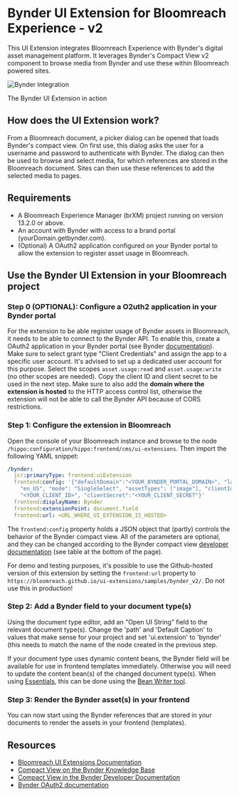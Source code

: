 # Bynder UI Extension for Bloomreach Experience - v2

This UI Extension integrates Bloomreach Experience with Bynder's digital asset management platform. It leverages Bynder's Compact View v2 component to browse media from Bynder and use these within Bloomreach powered sites.

![Bynder Integration](Bynder_v2.gif)

The Bynder UI Extension in action

## How does the UI Extension work?

From a Bloomreach document, a picker dialog can be opened that loads Bynder's compact view. On first use, this dialog asks the user for a username and password to authenticate with Bynder. The dialog can then be used to browse and select media, for which references are stored in the Bloomreach document. Sites can then use these references to add the selected media to pages.

## Requirements

- A Bloomreach Experience Manager (brXM) project running on version 13.2.0 or above.
- An account with Bynder with access to a brand portal (yourDomain.getbynder.com).
- (Optional) A OAuth2 application configured on your Bynder portal to allow the extension to register asset usage in Bloomreach.

## Use the Bynder UI Extension in your Bloomreach project

### Step 0 (OPTIONAL): Configure a O2uth2 application in your Bynder portal

For the extension to be able register usage of Bynder assets in Bloomreach, it needs to be able to connect to the Bynder API. To enable this, create a OAuth2 application in your Bynder portal (see Bynder [documentation](https://developer-docs.bynder.com/authentication-oauth2-oauth-apps)). Make sure to select grant type "Client Credentials" and assign the app to a specific user account. It's advised to set up a dedicated user account for this purpose. Select the scopes `asset.usage:read` and `asset.usage:write` (no other scopes are needed). Copy the client ID and client secret to be used in the next step. Make sure to also add the **domain where the extension is hosted** to the HTTP access control list, otherwise the extension will not be able to call the Bynder API because of CORS restrictions.

### Step 1: Configure the extension in Bloomreach

Open the console of your Bloomreach instance and browse to the node `/hippo:configuration/hippo:frontend/cms/ui-extensions`. Then import the following YAML snippet:

```yaml
/bynder:
  jcr:primaryType: frontend:uiExtension
  frontend:config: '{"defaultDomain":"<YOUR_BYNDER_PORTAL_DOMAIN>", "language":
    "en_US", "mode": "SingleSelect", "assetTypes": ["image"], "clientId":
    "<YOUR_CLIENT_ID>", "clientSecret":"<YOUR_CLIENT_SECRET"}'
  frontend:displayName: Bynder
  frontend:extensionPoint: document.field
  frontend:url: <URL_WHERE_UI_EXTENSION_IS_HOSTED>
```

The `frontend:config` property holds a JSON object that (partly) controls the behavior of the Bynder compact view. All of the parameters are optional, and they can be changed according to the Bynder compact view [developer documentation](https://developer-docs.bynder.com/ui-components) (see table at the bottom of the page).

For demo and testing purposes, it's possible to use the Github-hosted version of this extension by setting the `frontend:url` property to `https://bloomreach.github.io/ui-extensions/samples/bynder_v2/`. Do not use this in production!

### Step 2: Add a Bynder field to your document type(s)

Using the document type editor, add an "Open UI String" field to the relevant document type(s). Change the 'path' and 'Default Caption' to values that make sense for your project and set 'ui.extension' to 'bynder' (this needs to match the name of the node created in the previous step.

If your document type uses dynamic content beans, the Bynder field will be available for use in frontend templates immediately. Otherwise you will need to update the content bean(s) of the changed document type(s). When using [Essentials](https://documentation.bloomreach.com/library/setup/introduction.html), this can be done using the [Bean Writer tool](https://documentation.bloomreach.com/library/setup/development-tools.html#beanwriter).

### Step 3: Render the Bynder asset(s) in your frontend

You can now start using the Bynder references that are stored in your documents to render the assets in your frontend (templates).

## Resources

- [Bloomreach UI Extensions Documentation](https://documentation.bloomreach.com/library/concepts/open-ui/introduction.html)
- [Compact View on the Bynder Knowledge Base](https://help.bynder.com/system/compact-view.htm)
- [Compact View in the Bynder Developer Documentation](https://developer-docs.bynder.com/UI%20components/)
- [Bynder OAuth2 documentation](https://developer-docs.bynder.com/authentication-oauth2-oauth-apps)
